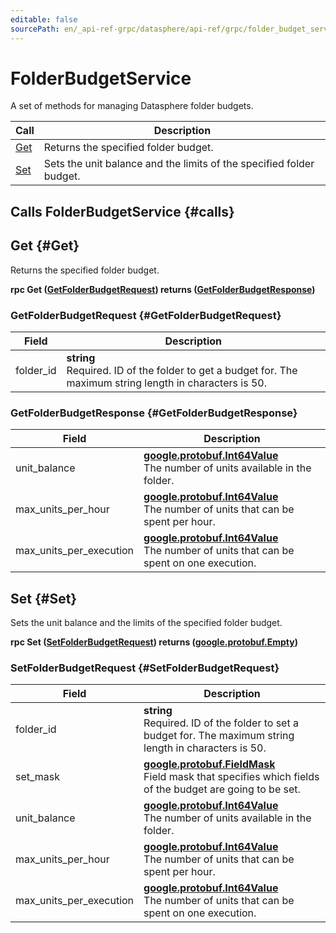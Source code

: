 ```yaml
---
editable: false
sourcePath: en/_api-ref-grpc/datasphere/api-ref/grpc/folder_budget_service.md
---
```


# FolderBudgetService

A set of methods for managing Datasphere folder budgets.

| Call | Description |
| --- | --- |
| [Get](#Get) | Returns the specified folder budget. |
| [Set](#Set) | Sets the unit balance and the limits of the specified folder budget. |

## Calls FolderBudgetService {#calls}

## Get {#Get}

Returns the specified folder budget.

**rpc Get ([GetFolderBudgetRequest](#GetFolderBudgetRequest)) returns ([GetFolderBudgetResponse](#GetFolderBudgetResponse))**

### GetFolderBudgetRequest {#GetFolderBudgetRequest}

Field | Description
--- | ---
folder_id | **string**<br>Required. ID of the folder to get a budget for. The maximum string length in characters is 50.


### GetFolderBudgetResponse {#GetFolderBudgetResponse}

Field | Description
--- | ---
unit_balance | **[google.protobuf.Int64Value](https://developers.google.com/protocol-buffers/docs/reference/csharp/class/google/protobuf/well-known-types/int64-value)**<br>The number of units available in the folder. 
max_units_per_hour | **[google.protobuf.Int64Value](https://developers.google.com/protocol-buffers/docs/reference/csharp/class/google/protobuf/well-known-types/int64-value)**<br>The number of units that can be spent per hour. 
max_units_per_execution | **[google.protobuf.Int64Value](https://developers.google.com/protocol-buffers/docs/reference/csharp/class/google/protobuf/well-known-types/int64-value)**<br>The number of units that can be spent on one execution. 


## Set {#Set}

Sets the unit balance and the limits of the specified folder budget.

**rpc Set ([SetFolderBudgetRequest](#SetFolderBudgetRequest)) returns ([google.protobuf.Empty](https://developers.google.com/protocol-buffers/docs/reference/google.protobuf#google.protobuf.Empty))**

### SetFolderBudgetRequest {#SetFolderBudgetRequest}

Field | Description
--- | ---
folder_id | **string**<br>Required. ID of the folder to set a budget for. The maximum string length in characters is 50.
set_mask | **[google.protobuf.FieldMask](https://developers.google.com/protocol-buffers/docs/reference/csharp/class/google/protobuf/well-known-types/field-mask)**<br>Field mask that specifies which fields of the budget are going to be set. 
unit_balance | **[google.protobuf.Int64Value](https://developers.google.com/protocol-buffers/docs/reference/csharp/class/google/protobuf/well-known-types/int64-value)**<br>The number of units available in the folder. 
max_units_per_hour | **[google.protobuf.Int64Value](https://developers.google.com/protocol-buffers/docs/reference/csharp/class/google/protobuf/well-known-types/int64-value)**<br>The number of units that can be spent per hour. 
max_units_per_execution | **[google.protobuf.Int64Value](https://developers.google.com/protocol-buffers/docs/reference/csharp/class/google/protobuf/well-known-types/int64-value)**<br>The number of units that can be spent on one execution. 


